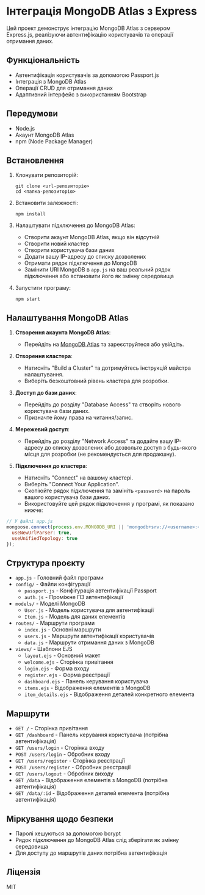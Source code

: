 # Інтеграція MongoDB Atlas з Express

Цей проект демонструє інтеграцію MongoDB Atlas з сервером Express.js, реалізуючи автентифікацію користувачів та операції отримання даних.

## Функціональність

- Автентифікація користувачів за допомогою Passport.js
- Інтеграція з MongoDB Atlas
- Операції CRUD для отримання даних
- Адаптивний інтерфейс з використанням Bootstrap

## Передумови

- Node.js
- Акаунт MongoDB Atlas
- npm (Node Package Manager)

## Встановлення

1. Клонувати репозиторій:
   ```
   git clone <url-репозиторію>
   cd <папка-репозиторію>
   ```

2. Встановити залежності:
   ```
   npm install
   ```

3. Налаштувати підключення до MongoDB Atlas:
   - Створити акаунт MongoDB Atlas, якщо він відсутній
   - Створити новий кластер
   - Створити користувача бази даних
   - Додати вашу IP-адресу до списку дозволених
   - Отримати рядок підключення до MongoDB
   - Замінити URI MongoDB в `app.js` на ваш реальний рядок підключення або встановити його як змінну середовища

4. Запустити програму:
   ```
   npm start
   ```

## Налаштування MongoDB Atlas

1. **Створення акаунта MongoDB Atlas**:
   - Перейдіть на [MongoDB Atlas](https://www.mongodb.com/cloud/atlas) та зареєструйтеся або увійдіть.

2. **Створення кластера**:
   - Натисніть "Build a Cluster" та дотримуйтесь інструкцій майстра налаштування.
   - Виберіть безкоштовний рівень кластера для розробки.

3. **Доступ до бази даних**:
   - Перейдіть до розділу "Database Access" та створіть нового користувача бази даних.
   - Призначте йому права на читання/запис.

4. **Мережевий доступ**:
   - Перейдіть до розділу "Network Access" та додайте вашу IP-адресу до списку дозволених або дозвольте доступ з будь-якого місця для розробки (не рекомендується для продакшну).

5. **Підключення до кластера**:
   - Натисніть "Connect" на вашому кластері.
   - Виберіть "Connect Your Application".
   - Скопіюйте рядок підключення та замініть `<password>` на пароль вашого користувача бази даних.
   - Використовуйте цей рядок підключення у програмі, як показано нижче:

```javascript
// У файлі app.js
mongoose.connect(process.env.MONGODB_URI || 'mongodb+srv://<username>:<password>@cluster0.mongodb.net/<dbname>?retryWrites=true&w=majority', {
  useNewUrlParser: true,
  useUnifiedTopology: true
});
```

## Структура проєкту

- `app.js` - Головний файл програми
- `config/` - Файли конфігурації
  - `passport.js` - Конфігурація автентифікації Passport
  - `auth.js` - Проміжне ПЗ автентифікації
- `models/` - Моделі MongoDB
  - `User.js` - Модель користувача для автентифікації
  - `Item.js` - Модель для даних елементів
- `routes/` - Маршрути програми
  - `index.js` - Основні маршрути
  - `users.js` - Маршрути автентифікації користувачів
  - `data.js` - Маршрути отримання даних з MongoDB
- `views/` - Шаблони EJS
  - `layout.ejs` - Основний макет
  - `welcome.ejs` - Сторінка привітання
  - `login.ejs` - Форма входу
  - `register.ejs` - Форма реєстрації
  - `dashboard.ejs` - Панель керування користувача
  - `items.ejs` - Відображення елементів з MongoDB
  - `item_details.ejs` - Відображення деталей конкретного елемента

## Маршрути

- `GET /` - Сторінка привітання
- `GET /dashboard` - Панель керування користувача (потрібна автентифікація)
- `GET /users/login` - Сторінка входу
- `POST /users/login` - Обробник входу
- `GET /users/register` - Сторінка реєстрації
- `POST /users/register` - Обробник реєстрації
- `GET /users/logout` - Обробник виходу
- `GET /data` - Відображення елементів з MongoDB (потрібна автентифікація)
- `GET /data/:id` - Відображення деталей елемента (потрібна автентифікація)

## Міркування щодо безпеки

- Паролі хешуються за допомогою bcrypt
- Рядок підключення до MongoDB Atlas слід зберігати як змінну середовища
- Для доступу до маршрутів даних потрібна автентифікація

## Ліцензія

MIT
#

